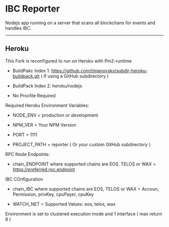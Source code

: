# IBC Reporter

Nodejs app running on a server that scans all blockchans for events and handles IBC.

---

## Heroku

This Fork is reconfigured to run on Heroku with Pm2-runtime

- BuildPakc Index 1: https://github.com/timanovsky/subdir-heroku-buildpack.git ( If using a GitHub subdirectory )

- BuildPack Index 2: heroku/nodejs

- No Procfile Required

Required Heroku Environment Variables:

- NODE_ENV = production or development

- NPM_VER = Your NPM Version

- PORT = 1111

- PROJECT_PATH = reporter ( Or your custom GitHub subdirectory )

RPC Node Endpoints:

- chain_ENDPOINT where supported chains are EOS, TELOS or WAX = https://preferred.rpc.endpoint

IBC COnfiguration

- chain_IBC where supported chains are EOS, TELOS or WAX = Accoun, Permission, privKey, cpuPayer, cpuKey

- WATCH_NET = Supported Values: eos, telos, wax

Environment is set to clustered execution mode and 1 interface ( max return 8 )
